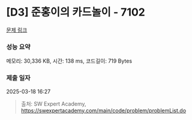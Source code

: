# [D3] 준홍이의 카드놀이 - 7102 

[문제 링크](https://swexpertacademy.com/main/code/problem/problemDetail.do?contestProbId=AWkIlHWqBYcDFAXC) 

### 성능 요약

메모리: 30,336 KB, 시간: 138 ms, 코드길이: 719 Bytes

### 제출 일자

2025-03-18 16:27



> 출처: SW Expert Academy, https://swexpertacademy.com/main/code/problem/problemList.do